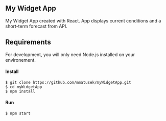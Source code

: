 ## My Widget App
My Widget App created with React. App displays current conditions and a short-term forecast from API.

## Requirements
For development, you will only need Node.js installed on your environement.

#### Install

    $ git clone https://github.com/mmatusek/myWidgetApp.git
    $ cd myWidgetApp
    $ npm install
  

#### Run
    $ npm start

